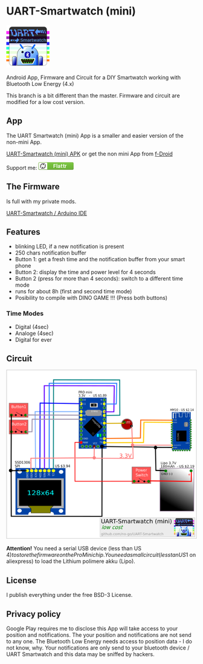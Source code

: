 # UART-Smartwatch (mini)

![logo](UART-Smartwatch_App/app/src/main/res/drawable/icon.png)

Android App, Firmware and Circuit for a DIY Smartwatch working with Bluetooth Low Energy (4.x)

This branch is a bit different than the master. Firmware and circuit are modified for a low cost version.

## App

The UART Smartwatch (mini) App is a smaller and easier version of the non-mini App.

[UART-Smartwatch (mini) APK](https://raw.githubusercontent.com/no-go/UART-Smartwatch/gplay/UART-Smartwatch_App/app/app-release.apk) or get the non mini App from [f-Droid](http://f-droid.org)

Support me: <a href="https://flattr.com/thing/5195407" target="_blank">![Flattr This](img/flattr.png)</a>

## The Firmware

Is full with my private mods.

[UART-Smartwatch / Arduino IDE](https://raw.githubusercontent.com/no-go/UART-Smartwatch/gplay/UART-Smartwatch_firmware/UART-Smartwatch_firmware.ino)


## Features

- blinking LED, if a new notification is present
- 250 chars notification buffer
- Button 1: get a fresh time and the notification buffer from your smart phone
- Button 2: display the time and power level for 4 seconds
- Button 2 (press for more than 4 seconds): switch to a different time mode
- runs for about 8h (first and second time mode)
- Posibility to compile with DINO GAME !!! (Press both buttons)

### Time Modes

- Digital (4sec)
- Analoge (4sec)
- Digital for ever

## Circuit

![circuit for the UART Smartwatch](img/circuit.png)

**Attention!** You need a serial USB device (less than US 4$) to store the firmware on the ProMini chip. You need a small circuit (less tan US 1$ on aliexpress) to load the Lithium polimere akku (Lipo).

## License

I publish everything under the free BSD-3 License.

## Privacy policy

Google Play requires me to disclose this App will take access to your position and notifications. The your position and notifications are not send to any one. The Bluetooth Low Energy needs access to position data - I do not know, why. Your notifications are only send to your bluetooth device / UART Smartwatch and this data may be sniffed by hackers.
